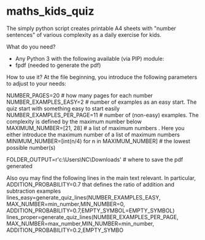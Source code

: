 # maths_kids_quiz
The simply python script creates printable A4 sheets with "number sentences" of various complexity as a daily exercise for kids.

What do you need?
- Any Python 3 with the following available (via PIP) module:
-   fpdf (needed to generate the pdf)

How to use it?
At the file beginning, you introduce the following parameters to adjust to your needs:

NUMBER_PAGES=20  # how many pages for each number
NUMBER_EXAMPLES_EASY=2  # number of examples as an easy start. The quiz start with something easy to start easily
NUMBER_EXAMPLES_PER_PAGE=11 # number of (non-easy) examples. The complexity is defined by the maximum number below
MAXIMUM_NUMBER=[21, 28]         # a list of maximum numbers . Here you either introduce the maximum number of a list of maximum numbers
MINIMUM_NUMBER=[int(n/4) for n in MAXIMUM_NUMBER] # the lowest possible number(s)   

FOLDER_OUTPUT=r'c:\Users\NC\Downloads'	# where to save the pdf generated

Also oyu may find the following lines in the main text relevant. In particular, ADDITION_PROBABILITY=0.7 that defines the ratio of addition and subtraction examples
lines_easy=generate_quiz_lines(NUMBER_EXAMPLES_EASY, MAX_NUMBER=min_number,MIN_NUMBER=0, ADDITION_PROBABILITY=0.7,EMPTY_SYMBOL=EMPTY_SYMBOL)
lines_proper=generate_quiz_lines(NUMBER_EXAMPLES_PER_PAGE, MAX_NUMBER=max_number,MIN_NUMBER=min_number, ADDITION_PROBABILITY=0.2,EMPTY_SYMBO

